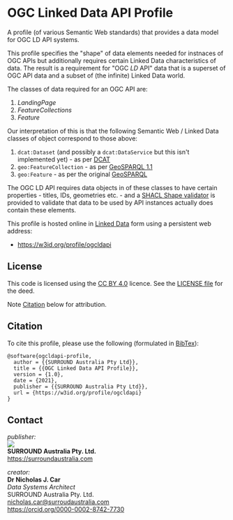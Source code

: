 # OGC Linked Data API Profile
A profile (of various Semantic Web standards) that provides a data model for OGC LD API systems.

This profile specifies the "shape" of data elements needed for instnaces of OGC APIs but additionally requires certain Linked Data characteristics of data. The result is a requirement for "OGC _LD_ API" data that is a superset of OGC API data and a subset of (the infinite) Linked Data world.

The classes of data required for an OGC API are:

1. _LandingPage_
2. _FeatureCollections_
3. _Feature_

Our interpretation of this is that the following Semantic Web / Linked Data classes of object correspond to those above:

1. `dcat:Dataset` (and possibly a `dcat:DataService` but this isn't implemented yet) - as per [DCAT]()
2. `geo:FeatureCollection` - as per [GeoSPARQL 1.1]()
3. `geo:Feature` - as per the original [GeoSPARQL]()

The OGC LD API requires data objects in of these classes to have certain properties - titles, IDs, geometries etc. - and a [SHACL Shape validator]() is provided to validate that data to be used by API instances actually does contain these elements.

This profile is hosted online in [Linked Data](https://www.w3.org/standards/semanticweb/data) form using a persistent web address:

* <https://w3id.org/profile/ogcldapi>


## License  
This code is licensed using the [CC BY 4.0](https://creativecommons.org/licenses/by/4.0/) licence. See the [LICENSE file](LICENSE) for the deed. 

Note [Citation](#citation) below for attribution.


## Citation
To cite this profile, please use the following (formulated in [BibTex](http://www.bibtex.org/)):

```
@software{ogcldapi-profile,
  author = {{SURROUND Australia Pty Ltd}},
  title = {{OGC Linked Data API Profile}},
  version = {1.0},
  date = {2021},
  publisher = {{SURROUND Australia Pty Ltd}},
  url = {https://w3id.org/profile/ogcldapi}
}
``` 


## Contact
*publisher:*  
![](style/SURROUND-logo-100.png)  
**SURROUND Australia Pty. Ltd.**  
<https://surroundaustralia.com>  

*creator:*  
**Dr Nicholas J. Car**  
*Data Systems Architect*  
SURROUND Australia Pty. Ltd.  
<nicholas.car@surroudaustralia.com>  
<https://orcid.org/0000-0002-8742-7730>
